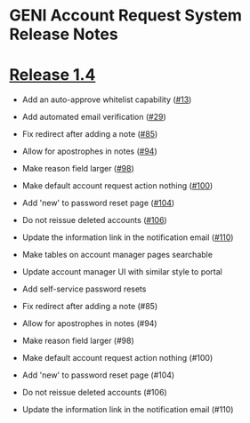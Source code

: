 # GENI Account Request System Release Notes

# [Release 1.4](https://github.com/GENI-NSF/geni-ar/milestones/1.4)

* Add an auto-approve whitelist capability
  ([#13](https://github.com/GENI-NSF/geni-ar/issues/13))
* Add automated email verification
  ([#29](https://github.com/GENI-NSF/geni-portal/issues/29))
* Fix redirect after adding a note
  ([#85](https://github.com/GENI-NSF/geni-portal/issues/85))
* Allow for apostrophes in notes
  ([#94](https://github.com/GENI-NSF/geni-portal/issues/94))
* Make reason field larger
  ([#98](https://github.com/GENI-NSF/geni-portal/issues/98))
* Make default account request action nothing
  ([#100](https://github.com/GENI-NSF/geni-portal/issues/100))
* Add 'new' to password reset page
  ([#104](https://github.com/GENI-NSF/geni-portal/issues/104))
* Do not reissue deleted accounts
  ([#106](https://github.com/GENI-NSF/geni-portal/issues/106))
* Update the information link in the notification email
  ([#110](https://github.com/GENI-NSF/geni-portal/issues/110))
* Make tables on account manager pages searchable
* Update account manager UI with similar style to portal
* Add self-service password resets

* Fix redirect after adding a note (#85)
* Allow for apostrophes in notes (#94)
* Make reason field larger (#98)
* Make default account request action nothing (#100)
* Add 'new' to password reset page (#104)
* Do not reissue deleted accounts (#106)
* Update the information link in the notification email (#110)
